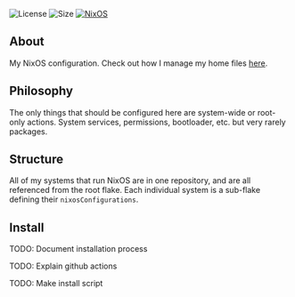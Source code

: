![License](https://img.shields.io/github/license/mbund/nixos-config?color=dgreen&style=flat-square) ![Size](https://img.shields.io/github/repo-size/mbund/nixos-config?color=red&label=size&style=flat-square) [![NixOS](https://img.shields.io/badge/NixOS-unstable-9cf.svg?style=flat-square&logo=NixOS&logoColor=white)](https://nixos.org)  

## About
My NixOS configuration. Check out how I manage my home files [here](https://github.com/mbund/nix-home).

## Philosophy
The only things that should be configured here are system-wide or root-only actions. System services, permissions, bootloader, etc. but very rarely packages.

## Structure
All of my systems that run NixOS are in one repository, and are all referenced from the root flake. Each individual system is a sub-flake defining their `nixosConfigurations`.

## Install
TODO: Document installation process

TODO: Explain github actions

TODO: Make install script
